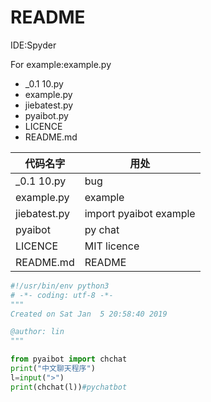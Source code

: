 # README

IDE:Spyder

For example:example.py

- _0.1 10.py
- example.py
- jiebatest.py
- pyaibot.py
- LICENCE
- README.md

|代码名字|用处|
|---|---|
|_0.1 10.py |bug|
|example.py|example|
|jiebatest.py| import pyaibot example|
|pyaibot|py chat|
|LICENCE|MIT licence|
|README.md|README|
```python
#!/usr/bin/env python3
# -*- coding: utf-8 -*-
"""
Created on Sat Jan  5 20:58:40 2019

@author: lin
"""

from pyaibot import chchat
print("中文聊天程序")
l=input(">")
print(chchat(l))#pychatbot
```